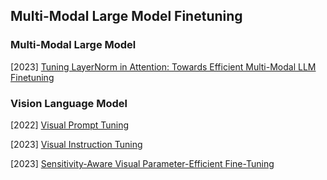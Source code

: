 ## Multi-Modal Large Model Finetuning

### Multi-Modal Large Model

[2023] [Tuning LayerNorm in Attention: Towards Efficient Multi-Modal LLM Finetuning](https://arxiv.org/abs/2312.11420)



### Vision Language Model

[2022] [Visual Prompt Tuning](https://arxiv.org/abs/2203.12119)

[2023] [Visual Instruction Tuning](https://arxiv.org/abs/2304.08485)

[2023] [Sensitivity-Aware Visual Parameter-Efficient Fine-Tuning](https://arxiv.org/abs/2303.08566)